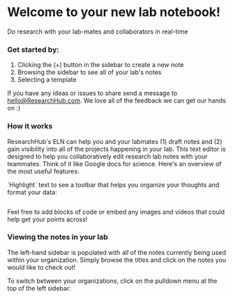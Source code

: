 <h1>Welcome to your new lab notebook!</h1>
<p>Do research with your lab-mates and collaborators in real-time</p>
<h3>Get started by:</h3>
<ol>
  <li>Clicking the (+) button in the sidebar to create a new note</li>
  <li>Browsing the sidebar to see all of your lab's notes</li>
  <li>Selecting a template</li>
</ol>
<p>If you have any ideas or issues to share send a message to <a href="mailto:hello@ResearchHub.com">hello@ResearchHub.com</a>. We love all of the feedback we can get our hands on :)</p>
<h3>How it works</h3>
<p>ResearchHub's ELN can help you and your labmates (1) draft notes and (2) gain visibility into all of the projects happening in your lab. This text editor is designed to help you collaboratively edit research lab notes with your teammates. Think of it like Google docs for science. Here's an overview of the most useful features:</p>
<p>`Highlight` text to see a toolbar that helps you organize your thoughts and format your data:</p>
<figure class="image image-style-align-center"><img src="https://researchhub-paper-dev1.s3.amazonaws.com/comment_files/png/b6bab24c661d0fd7d4d5ece163b286d3.png" alt=""></figure>
<p>Feel free to add blocks of code or embed any images and videos that could help get your points across!</p>
<h3>Viewing the notes in your lab</h3>
<p>The left-hand sidebar is populated with all of the notes currently being used within your organization. Simply browse the titles and click on the notes you would like to check out!</p>
<p>To switch between your organizations, click on the pulldown menu at the top of the left sidebar:</p>
<figure class="image image_resized image-style-align-center" style="width:50%;"><img src="https://researchhub-paper-dev1.s3.amazonaws.com/comment_files/png/c9deda39670b8db2267039023e3d257c.png" alt=""></figure>
